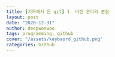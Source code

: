 ```yaml
---
title: [지옥에서 온 git] 1. 버전 관리의 본질
layout: post
date: "2020-12-31"
author: deepwonwoo
tags: programming, github
cover: "/assets/keybaord_github.png"
categories: Github
---
```

